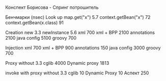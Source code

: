 Конспект Борисова - Спринг потрошитель

Бенчмарки (nsec)
Look up
map.get("x")                5.7
context.getBean("x")        72
context.getBean(x.class)    91

Creation
new             3.3
newInstance     5.6
xml             700
xml + BPP       2100
annotations     2100
java config     5100
groovy          700

Injection
xml             700
xml + BPP       900
annotations     150
java config     3000
groovy          700

Proxy
without         3.3
cglib           4000
Dynamic proxy   1813

invoke with proxy
without         3.3
cglib           10
Dynamic Proxy   10
Аспект          250